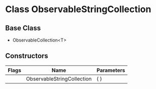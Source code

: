 # Class ObservableStringCollection
## Base Class
- ObservableCollection&lt;T&gt;
## Constructors
Flags|Name|Parameters
-|-|-
&nbsp;|ObservableStringCollection|( )
